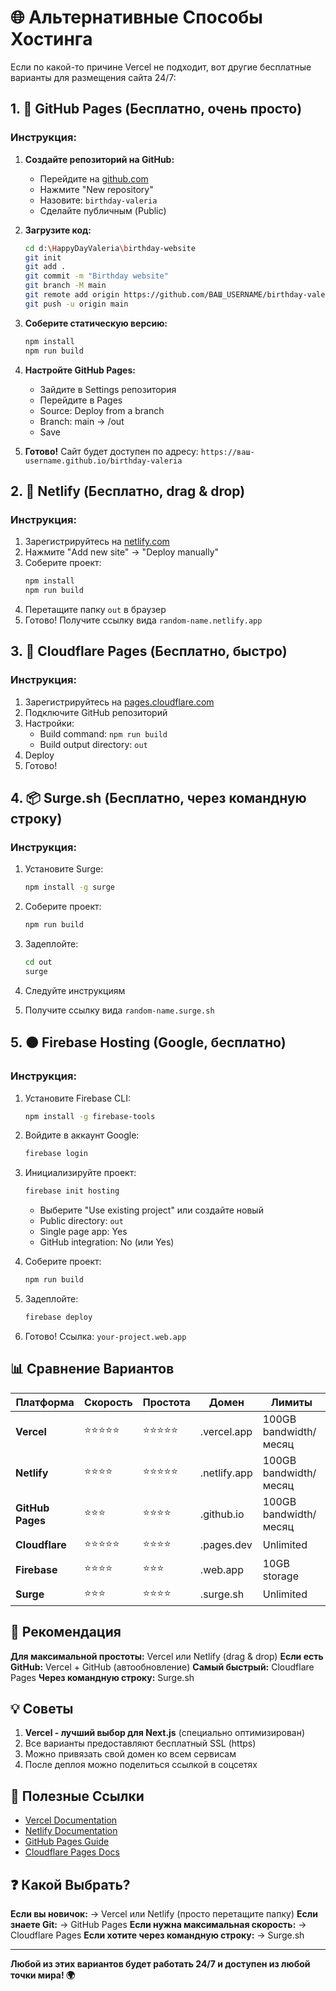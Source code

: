 # 🌐 Альтернативные Способы Хостинга

Если по какой-то причине Vercel не подходит, вот другие бесплатные варианты для размещения сайта 24/7:

## 1. 📘 GitHub Pages (Бесплатно, очень просто)

### Инструкция:

1. **Создайте репозиторий на GitHub:**
   - Перейдите на [github.com](https://github.com)
   - Нажмите "New repository"
   - Назовите: `birthday-valeria`
   - Сделайте публичным (Public)

2. **Загрузите код:**
   ```bash
   cd d:\HappyDayValeria\birthday-website
   git init
   git add .
   git commit -m "Birthday website"
   git branch -M main
   git remote add origin https://github.com/ВАШ_USERNAME/birthday-valeria.git
   git push -u origin main
   ```

3. **Соберите статическую версию:**
   ```bash
   npm install
   npm run build
   ```

4. **Настройте GitHub Pages:**
   - Зайдите в Settings репозитория
   - Перейдите в Pages
   - Source: Deploy from a branch
   - Branch: main → /out
   - Save

5. **Готово!** 
   Сайт будет доступен по адресу: `https://ваш-username.github.io/birthday-valeria`

## 2. 🔷 Netlify (Бесплатно, drag & drop)

### Инструкция:

1. Зарегистрируйтесь на [netlify.com](https://netlify.com)
2. Нажмите "Add new site" → "Deploy manually"
3. Соберите проект:
   ```bash
   npm install
   npm run build
   ```
4. Перетащите папку `out` в браузер
5. Готово! Получите ссылку вида `random-name.netlify.app`

## 3. 🚀 Cloudflare Pages (Бесплатно, быстро)

### Инструкция:

1. Зарегистрируйтесь на [pages.cloudflare.com](https://pages.cloudflare.com)
2. Подключите GitHub репозиторий
3. Настройки:
   - Build command: `npm run build`
   - Build output directory: `out`
4. Deploy
5. Готово!

## 4. 📦 Surge.sh (Бесплатно, через командную строку)

### Инструкция:

1. Установите Surge:
   ```bash
   npm install -g surge
   ```

2. Соберите проект:
   ```bash
   npm run build
   ```

3. Задеплойте:
   ```bash
   cd out
   surge
   ```

4. Следуйте инструкциям
5. Получите ссылку вида `random-name.surge.sh`

## 5. 🟠 Firebase Hosting (Google, бесплатно)

### Инструкция:

1. Установите Firebase CLI:
   ```bash
   npm install -g firebase-tools
   ```

2. Войдите в аккаунт Google:
   ```bash
   firebase login
   ```

3. Инициализируйте проект:
   ```bash
   firebase init hosting
   ```
   - Выберите "Use existing project" или создайте новый
   - Public directory: `out`
   - Single page app: Yes
   - GitHub integration: No (или Yes)

4. Соберите проект:
   ```bash
   npm run build
   ```

5. Задеплойте:
   ```bash
   firebase deploy
   ```

6. Готово! Ссылка: `your-project.web.app`

## 📊 Сравнение Вариантов

| Платформа | Скорость | Простота | Домен | Лимиты |
|-----------|----------|----------|-------|--------|
| **Vercel** | ⭐⭐⭐⭐⭐ | ⭐⭐⭐⭐⭐ | .vercel.app | 100GB bandwidth/месяц |
| **Netlify** | ⭐⭐⭐⭐ | ⭐⭐⭐⭐⭐ | .netlify.app | 100GB bandwidth/месяц |
| **GitHub Pages** | ⭐⭐⭐ | ⭐⭐⭐⭐ | .github.io | 100GB bandwidth/месяц |
| **Cloudflare** | ⭐⭐⭐⭐⭐ | ⭐⭐⭐⭐ | .pages.dev | Unlimited |
| **Firebase** | ⭐⭐⭐⭐ | ⭐⭐⭐ | .web.app | 10GB storage |
| **Surge** | ⭐⭐⭐ | ⭐⭐⭐⭐ | .surge.sh | Unlimited |

## 🎯 Рекомендация

**Для максимальной простоты:** Vercel или Netlify (drag & drop)
**Если есть GitHub:** Vercel + GitHub (автообновление)
**Самый быстрый:** Cloudflare Pages
**Через командную строку:** Surge.sh

## 💡 Советы

1. **Vercel - лучший выбор для Next.js** (специально оптимизирован)
2. Все варианты предоставляют бесплатный SSL (https)
3. Можно привязать свой домен ко всем сервисам
4. После деплоя можно поделиться ссылкой в соцсетях

## 🔗 Полезные Ссылки

- [Vercel Documentation](https://vercel.com/docs)
- [Netlify Documentation](https://docs.netlify.com)
- [GitHub Pages Guide](https://pages.github.com)
- [Cloudflare Pages Docs](https://developers.cloudflare.com/pages)

## ❓ Какой Выбрать?

**Если вы новичок:** → Vercel или Netlify (просто перетащите папку)
**Если знаете Git:** → GitHub Pages
**Если нужна максимальная скорость:** → Cloudflare Pages
**Если хотите через командную строку:** → Surge.sh

---

**Любой из этих вариантов будет работать 24/7 и доступен из любой точки мира! 🌍**
